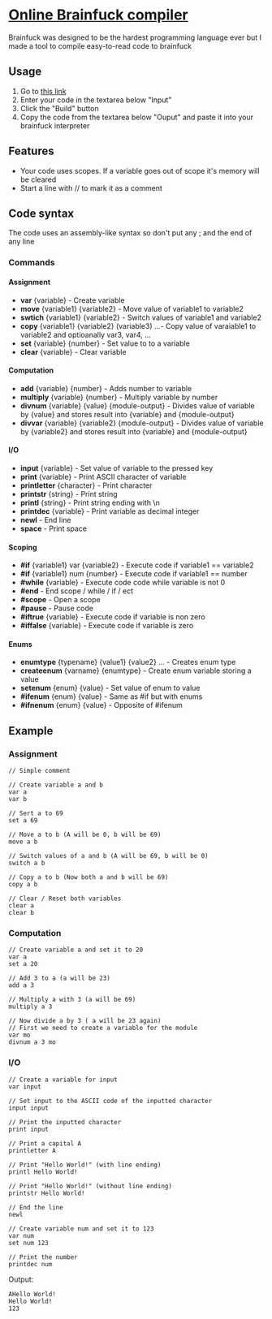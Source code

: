 # [Online Brainfuck compiler](https://antosser.github.io/brainfuck-compiler-web/)
Brainfuck was designed to be the hardest programming language ever but I made a tool to compile easy-to-read code to brainfuck

## Usage
1. Go to [this link](https://antosser.github.io/brainfuck-compiler-web/)
2. Enter your code in the textarea below "Input"
3. Click the "Build" button
4. Copy the code from the textarea below "Ouput" and paste it into your brainfuck interpreter

## Features
- Your code uses scopes. If a variable goes out of scope it's memory will be cleared
- Start a line with // to mark it as a comment

## Code syntax
The code uses an assembly-like syntax so don't put any ; and the end of any line

### Commands
#### Assignment
- **var** {variable} - Create variable
- **move** {variable1} {variable2} - Move value of variable1 to variable2
- **swtich** {variable1} {variable2} - Switch values of variable1 and variable2
- **copy** {variable1} {variable2} (variable3) ...- Copy value of varaiable1 to variable2 and optioanally var3, var4, ...
- **set** {variable} {number} - Set value to to a variable
- **clear** {variable} - Clear variable

#### Computation
- **add** {variable} {number} - Adds number to variable
- **multiply** {variable} {number} - Multiply variable by number
- **divnum** {variable} {value} {module-output} - Divides value of variable by {value} and stores result into {variable} and {module-output}
- **divvar** {variable} {variable2} {module-output} - Divides value of variable by {variable2} and stores result into {variable} and {module-output}

#### I/O
- **input** {variable} - Set value of variable to the pressed key
- **print** {variable} - Print ASCII character of variable
- **printletter** {character} - Print character
- **printstr** {string} - Print string
- **printl** {string} - Print string ending with \n
- **printdec** {variable} - Print variable as decimal integer
- **newl** - End line
- **space** - Print space

#### Scoping
- **#if** {variable1} var {variable2} - Execute code if variable1 == variable2
- **#if** {variable1} num {number} - Execute code if variable1 == number
- **#while** {variable} - Execute code code while variable is not 0
- **#end** - End scope / while / if / ect
- **#scope** - Open a scope
- **#pause** - Pause code
- **#iftrue** {variable} - Execute code if variable is non zero
- **#iffalse** {variable} - Execute code if variable is zero

#### Enums
- **enumtype** {typename} {value1} {value2} ... - Creates enum type
- **createenum** {varname} {enumtype} - Create enum variable storing a value
- **setenum** {enum} {value} - Set value of enum to value
- **#ifenum** {enum} {value} - Same as #if but with enums
- **#ifnenum** {enum} {value} - Opposite of #ifenum

## Example
### Assignment
```
// Simple comment

// Create variable a and b
var a
var b

// Sert a to 69
set a 69

// Move a to b (A will be 0, b will be 69)
move a b

// Switch values of a and b (A will be 69, b will be 0)
switch a b

// Copy a to b (Now both a and b will be 69)
copy a b

// Clear / Reset both variables
clear a
clear b
```

### Computation
```
// Create variable a and set it to 20
var a
set a 20

// Add 3 to a (a will be 23)
add a 3

// Multiply a with 3 (a will be 69)
multiply a 3

// Now divide a by 3 ( a will be 23 again)
// First we need to create a variable for the module
var mo
divnum a 3 mo
```

### I/O
```
// Create a variable for input
var input

// Set input to the ASCII code of the inputted character
input input

// Print the inputted character
print input

// Print a capital A
printletter A

// Print "Hello World!" (with line ending)
printl Hello World!

// Print "Hello World!" (without line ending)
printstr Hello World!

// End the line
newl

// Create variable num and set it to 123
var num
set num 123

// Print the number
printdec num
```
Output:
```
AHello World!
Hello World!
123
```
